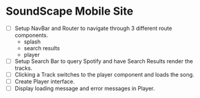 # SoundScape Mobile Site

- [ ] Setup NavBar and Router to navigate through 3 different route components.
  - splash
  - search results
  - player
- [ ] Setup Search Bar to query Spotify and have  Search Results render the tracks.
- [ ] Clicking a Track switches to the player component and loads the song.
- [ ] Create Player interface.
- [ ] Display loading message and error messages in Player.
